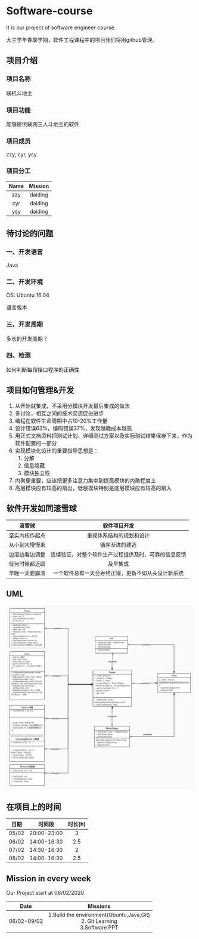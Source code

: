 # Software-course
It is our project of software engineer course.

大三学年春季学期，软件工程课程中的项目我们将用github管理。

## 项目介绍
### 项目名称
联机斗地主

### 项目功能
能够提供联网三人斗地主的软件

### 项目成员
zzy, cyr, ysy

### 项目分工

| Name | Mission |
| :--: | :--: |
| zzy | daiding |
| cyr | daiding |
| ysy | daiding |

## 待讨论的问题

### 一、开发语言

Java

### 二、开发环境

OS: Ubuntu 16.04

语言版本

### 三、开发周期

多长的开发周期？

### 四、检测

如何判断每段接口程序的正确性

## 项目如何管理&开发

1. 从开始就集成，不采用分模块开发最后集成的做法
2. 多讨论，相互之间的技术交流促进进步
3. 编程在软件生命周期中占10-20%工作量
4. 设计错误63%，编码错误37%，发现越晚成本越高
5. 用正式文档资料把测试计划、详细测试方案以及实际测试结果保存下来，作为软件配置的一部分
6. 实现模块化设计的重要指导思想是：
   1. 分解
   2. 信息隐藏
   3. 模块独立性
7. 内聚更重要，应该把更多注意力集中到提高模块的内聚程度上
8. 高层模块应有较高的扇出，低层模块特别是底层模块应有较高的扇入

## 软件开发如同滚雪球
| 滚雪球 |	软件项目开发 |
| :--: | :--: |
| 坚实内核作起点|重视体系结构的规划和设计|
|从小到大慢慢来|	循序渐进的建造|
|边滚边看边调整|	连续验证，对整个软件生产过程提供及时、可靠的信息反馈|
|任何时候都近圆|	及早集成|
|早晚一天要崩溃|	一个软件总有一天会寿终正寝，更新不如从头设计新系统|

## UML

<img src="Software_UML.jpg">

## 在项目上的时间
|日期|时间段|时长(h)|
|:--:|:--:|:--:|
|05/02|20:00-23:00|3|
|06/02|14:00-16:30|2.5|
|07/02|14:30-16:30|2|
|08/02|14:00-16:30|2.5|
## Mission in every week
Our Project start at 06/02/2020

| Date | Missions |
| :--: | :--: |
| 06/02-09/02 | 1.Build the environment(Ubuntu,Java,Git)<br>2. Git Learning<br>3.Software PPT<br> |
